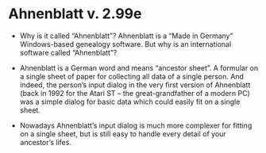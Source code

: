 # Ahnenblatt v. 2.99e  

* Why is it called “Ahnenblatt”?
Ahnenblatt is a “Made in Germany” Windows-based genealogy software. But why is an international software called “Ahnenblatt”?

* Ahnenblatt is a German word and means “ancestor sheet”. A formular on a single sheet of paper for collecting all data of a single person. And indeed, the person’s input dialog in the very first version of Ahnenblatt (back in 1992 for the Atari ST – the great-grandfather of a modern PC) was a simple dialog for basic data which could easily fit on a single sheet.

* Nowadays Ahnenblatt’s input dialog is much more complexer for fitting on a single sheet, but is still easy to handle every detail of your ancestor’s lifes.


